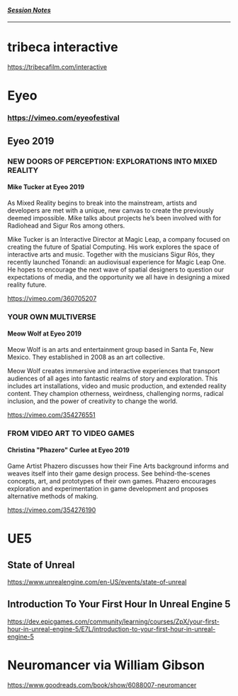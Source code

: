 #### *[Session Notes](./README.md)*
---


# tribeca interactive
https://tribecafilm.com/interactive




# Eyeo

### https://vimeo.com/eyeofestival


## Eyeo 2019

### NEW DOORS OF PERCEPTION: EXPLORATIONS INTO MIXED REALITY
#### Mike Tucker at Eyeo 2019
As Mixed Reality begins to break into the mainstream, artists and developers are met with a unique, new canvas to create the previously deemed impossible. Mike talks about projects he’s been involved with for Radiohead and Sigur Ros among others.

Mike Tucker is an Interactive Director at Magic Leap, a company focused on creating the future of Spatial Computing. His work explores the space of interactive arts and music. Together with the musicians Sigur Rós, they recently launched Tónandi: an audiovisual experience for Magic Leap One. He hopes to encourage the next wave of spatial designers to question our expectations of media, and the opportunity we all have in designing a mixed reality future.

https://vimeo.com/360705207




### YOUR OWN MULTIVERSE
#### Meow Wolf at Eyeo 2019
Meow Wolf is an arts and entertainment group based in Santa Fe, New Mexico. They established in 2008 as an art collective. 

Meow Wolf creates immersive and interactive experiences that transport audiences of all ages into fantastic realms of story and exploration. This includes art installations, video and music production, and extended reality content. They champion otherness, weirdness, challenging norms, radical inclusion, and the power of creativity to change the world.

https://vimeo.com/354276551




### FROM VIDEO ART TO VIDEO GAMES
#### Christina "Phazero" Curlee at Eyeo 2019
Game Artist Phazero discusses how their Fine Arts background informs and weaves itself into their game design process. See behind-the-scenes concepts, art, and prototypes of their own games. Phazero encourages exploration and experimentation in game development and proposes alternative methods of making.

https://vimeo.com/354276190







# UE5

## State of Unreal
https://www.unrealengine.com/en-US/events/state-of-unreal



## Introduction To Your First Hour In Unreal Engine 5
https://dev.epicgames.com/community/learning/courses/ZpX/your-first-hour-in-unreal-engine-5/E7L/introduction-to-your-first-hour-in-unreal-engine-5






# Neuromancer via William Gibson
https://www.goodreads.com/book/show/6088007-neuromancer